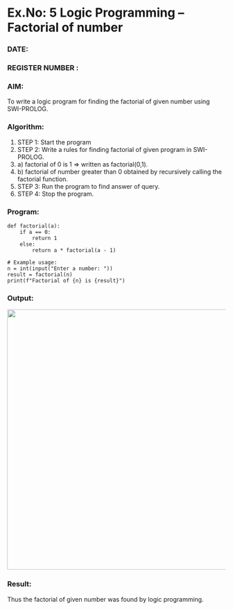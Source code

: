 # Ex.No: 5   Logic Programming – Factorial of number   
### DATE:                                                                            
### REGISTER NUMBER : 
### AIM: 
To  write  a logic program for finding the factorial of given number using SWI-PROLOG. 
### Algorithm:
1. STEP 1: Start the program
2. STEP 2:  Write a rules for finding factorial of given program in SWI-PROLOG.
3.   a)	factorial of 0 is 1 => written as factorial(0,1).
4.   b)	factorial of number greater than 0 obtained by recursively calling the factorial    function.
5. STEP 3: Run the program  to find answer of  query.
6. STEP 4: Stop the program.

### Program:
```
def factorial(a):
    if a == 0:
        return 1
    else:
        return a * factorial(a - 1)

# Example usage:
n = int(input("Enter a number: "))
result = factorial(n)
print(f"Factorial of {n} is {result}")
```


### Output:

<img src = "https://github.com/user-attachments/assets/bbbabf36-c815-4b25-98fb-2ccd7ce733a8" width="600">

### Result:
Thus the factorial of given number was found by logic programming. 
